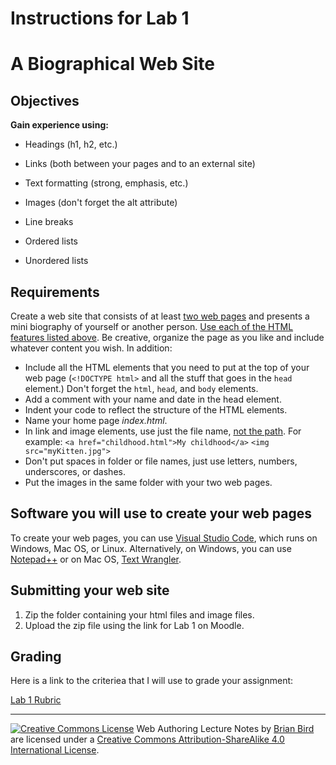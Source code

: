 # Instructions for Lab 1

# A Biographical Web Site

## Objectives

**Gain experience using:**

- Headings (h1, h2, etc.)
- Links (both between your pages and to an external site)

- Text formatting (strong, emphasis, etc.)

- Images (don't forget the alt attribute)

- Line breaks

- Ordered lists

- Unordered lists

## Requirements

Create a web site that consists of at least <u>two web pages</u> and presents a mini biography of yourself or another person. <u>Use each of the HTML features listed above</u>. Be creative, organize the page as you like and include whatever content you wish. In addition:

- Include all the HTML elements that you need to put at the top of your web page (`<!DOCTYPE html>` and all the stuff that goes in the `head` element.) Don't forget the `html`, `head`, and `body` elements.
- Add a comment with your name and date in the head element.
- Indent your code to reflect the structure of the HTML elements.
- Name your home page *index.html*.
- In link and image elements, use just the file name, <u>not the path</u>. For example:
  `<a href="childhood.html">My childhood</a>`
  `<img src="myKitten.jpg">`
- Don't put spaces in folder or file names, just use letters, numbers, underscores, or dashes.
- Put the images in the same folder with your two web pages.

 

## Software you will use to create your web pages

To create your web pages, you can use [Visual Studio Code](https://code.visualstudio.com ), which runs on Windows, Mac OS, or Linux. Alternatively, on Windows, you can use [Notepad++]( http://notepad-plus-plus.org ) or on Mac OS, [Text Wrangler]( http://www.barebones.com/products/textwrangler ).

 

## Submitting your web site

1. Zip the folder containing your html files and image files.
2. Upload the zip file using the link for Lab 1 on Moodle.



## Grading

Here is a link to the criteriea that I will use to grade your assignment:

[Lab 1 Rubric](Lab01Rubric_CS195.htm)



------

[![Creative Commons License](https://i.creativecommons.org/l/by-sa/4.0/88x31.png)](http://creativecommons.org/licenses/by-sa/4.0/) Web Authoring Lecture Notes by [Brian Bird](https://profbird.dev) are licensed under a [Creative Commons Attribution-ShareAlike 4.0 International License](http://creativecommons.org/licenses/by-sa/4.0/). 